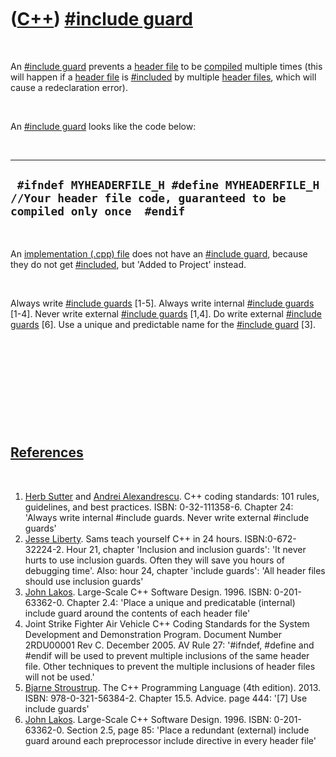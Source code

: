 



 

 

 

 

 

([C++](Cpp.md)) [\#include guard](CppIncludeGuard.md)
=======================================================

 

An [\#include guard](CppIncludeGuard.md) prevents a [header
file](CppHeaderFile.md) to be [compiled](CppCompile.md) multiple times
(this will happen if a [header file](CppHeaderFile.md) is
[\#included](CppInclude.md) by multiple [header
files](CppHeaderFile.md), which will cause a redeclaration error).

 

An [\#include guard](CppIncludeGuard.md) looks like the code below:

 

  ------------------------------------------------------------------------------------------------------------------------
  ` #ifndef MYHEADERFILE_H #define MYHEADERFILE_H  //Your header file code, guaranteed to be compiled only once  #endif`
  ------------------------------------------------------------------------------------------------------------------------

 

An [implementation (.cpp) file](CppImplementationFile.md) does not have
an [\#include guard](CppIncludeGuard.md), because they do not get
[\#included](CppInclude.md), but 'Added to Project' instead.

 

Always write [\#include guards](CppIncludeGuard.md) \[1-5\]. Always
write internal [\#include guards](CppIncludeGuard.md) \[1-4\]. Never
write external [\#include guards](CppIncludeGuard.md) \[1,4\]. Do write
external [\#include guards](CppIncludeGuard.md) \[6\]. Use a unique and
predictable name for the [\#include guard](CppIncludeGuard.md) \[3\].

 

 

 

 

 

[References](CppReferences.md)
-------------------------------

 

1.  [Herb Sutter](CppHerbSutter.md) and [Andrei
    Alexandrescu](CppAndreiAlexandrescu.md). C++ coding standards: 101
    rules, guidelines, and best practices. ISBN: 0-32-111358-6. Chapter
    24: 'Always write internal \#include guards. Never write external
    \#include guards'
2.  [Jesse Liberty](CppJesseLiberty.md). Sams teach yourself C++ in
    24 hours. ISBN:0-672-32224-2. Hour 21, chapter 'Inclusion and
    inclusion guards': 'It never hurts to use inclusion guards. Often
    they will save you hours of debugging time'. Also: hour 24, chapter
    'include guards': 'All header files should use inclusion guards'
3.  [John Lakos](CppJohnLakos.md). Large-Scale C++ Software Design.
    1996. ISBN: 0-201-63362-0. Chapter 2.4: 'Place a unique and
    predicatable (internal) include guard around the contents of each
    header file'
4.  Joint Strike Fighter Air Vehicle C++ Coding Standards for the System
    Development and Demonstration Program. Document Number 2RDU00001
    Rev C. December 2005. AV Rule 27: '\#ifndef, \#define and \#endif
    will be used to prevent multiple inclusions of the same header file.
    Other techniques to prevent the multiple inclusions of header files
    will not be used.'
5.  [Bjarne Stroustrup](CppBjarneStroustrup.md). The C++ Programming
    Language (4th edition). 2013. ISBN: 978-0-321-56384-2. Chapter 15.5.
    Advice. page 444: '\[7\] Use include guards'
6.  [John Lakos](CppJohnLakos.md). Large-Scale C++ Software Design.
    1996. ISBN: 0-201-63362-0. Section 2.5, page 85: 'Place a
    redundant (external) include guard around each preprocessor include
    directive in every header file'

 

 

 

 

 





 



